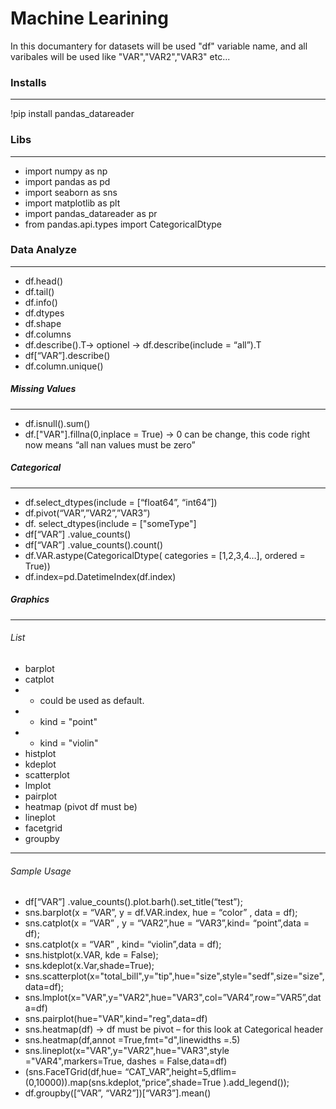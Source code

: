 # Machine Learining
In this documantery for datasets will be used "df" variable name, and all varibales will be used like "VAR","VAR2","VAR3" etc...
### Installs

------------


!pip install pandas_datareader
### Libs

------------

- import numpy as np
- import pandas as pd
- import seaborn as sns
- import matplotlib as plt
- import pandas_datareader as pr
- from pandas.api.types import CategoricalDtype
### Data Analyze
------------
- df.head()
- df.tail()
- df.info()
- df.dtypes
- df.shape
- df.columns
- df.describe().T-> optionel -> df.describe(include = “all”).T
- df[“VAR”].describe()
- df.column.unique()
##### Missing Values

------------
- df.isnull().sum()
- df.["VAR"].fillna(0,inplace = True) -> 0 can be change, this code right now means “all nan values must be zero”
##### Categorical

------------
- df.select_dtypes(include = [“float64”, “int64”])
- df.pivot(“VAR”,”VAR2”,”VAR3”)
- df. select_dtypes(include = ["someType"]
- df[“VAR”] .value_counts()
- df[“VAR”] .value_counts().count()
- df.VAR.astype(CategoricalDtype( categories = [1,2,3,4…], ordered = True))
- df.index=pd.DatetimeIndex(df.index)
#####  Graphics

------------
###### List
- barplot
- catplot
- - could be used as default.
- - kind = "point"
- - kind = "violin"
- histplot
- kdeplot
- scatterplot
- lmplot
- pairplot
- heatmap (pivot df must be)
- lineplot
- facetgrid
- groupby

----
###### Sample Usage

- df[“VAR”] .value_counts().plot.barh().set_title(“test”);
- sns.barplot(x = “VAR”, y = df.VAR.index, hue = “color” , data = df);
- sns.catplot(x = “VAR” , y = “VAR2”,hue = “VAR3”,kind= “point”,data = df);
- sns.catplot(x = “VAR” , kind= “violin”,data = df);
- sns.histplot(x.VAR, kde = False);
- sns.kdeplot(x.Var,shade=True);
- sns.scatterplot(x="total_bill",y="tip",hue="size",style="sedf",size="size",data=df);
- sns.lmplot(x="VAR",y="VAR2",hue="VAR3",col=”VAR4”,row=”VAR5”,data=df)
- sns.pairplot(hue="VAR",kind="reg",data=df)
- sns.heatmap(df) -> df must be pivot – for this look at Categorical header
- sns.heatmap(df,annot =True,fmt="d",linewidths =.5)
- sns.lineplot(x="VAR",y="VAR2",hue="VAR3",style ="VAR4",markers=True, dashes = False,data=df)
- (sns.FaceTGrid(df,hue= “CAT_VAR”,height=5,dflim=(0,10000)).map(sns.kdeplot,“price”,shade=True ).add_legend());
- df.groupby([“VAR”, “VAR2”])[“VAR3”].mean()

